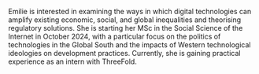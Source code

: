 Emilie is interested in examining the ways in which digital technologies can amplify existing economic, social, and global inequalities and theorising regulatory solutions. She is starting her MSc in the Social Science of the Internet in October 2024, with a particular focus on the politics of technologies in the Global South and the impacts of Western technological ideologies on development practices. Currently, she is gaining practical experience as an intern with ThreeFold.